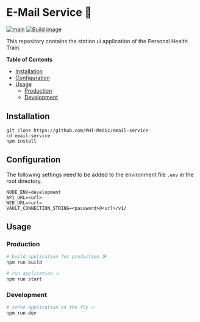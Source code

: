 # E-Mail Service 📧 

[![main](https://github.com/PHT-Medic/email-service/actions/workflows/main.yml/badge.svg)](https://github.com/PHT-Medic/email-service/actions/workflows/main.yml)
[![Build image](https://github.com/PHT-Medic/email-service/actions/workflows/build.yml/badge.svg)](https://github.com/PHT-Medic/email-service/actions/workflows/build.yml)

This repository contains the station ui application of the Personal Health Train.

**Table of Contents**

- [Installation](#installation)
- [Configuration](#configuration)
- [Usage](#usage)
    - [Production](#production)
    - [Development](#development)

## Installation

```shell
git clone https://github.com/PHT-Medic/email-service
cd email-service
npm install
```

## Configuration
The following settings need to be added to the environment file `.env` in the root directory.
```
NODE_ENV=development
API_URL=<url>
WEB_URL=<url>
VAULT_CONNECTION_STRING=<password>@<url>/v1/

```

## Usage

### Production

``` bash
# build application for production 🛠
npm run build

# run application ⚔
npm run start
```

### Development

``` bash
# serve application on the fly 🔥
npm run dev
````
